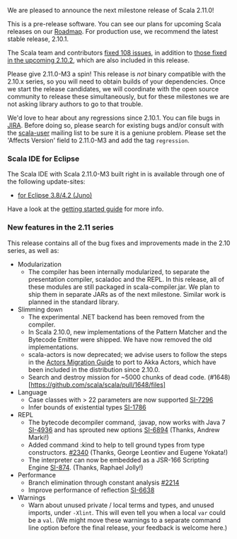 We are pleased to announce the next milestone release of Scala 2.11.0!

This is a pre-release software. You can see our plans for upcoming Scala releases
on our [Roadmap](https://issues.scala-lang.org/browse/SI#selectedTab=com.atlassian.jira.plugin.system.project%3Aroadmap-panel). For production use, we recommend the latest stable release, 2.10.1.

The Scala team and contributors [fixed 108 issues](https://issues.scala-lang.org/secure/IssueNavigator.jspa?reset=true&jqlQuery=project+%3D+SI+AND+%28fixVersion+%3D+%22Scala+2.11.0-M1%22+OR+fixVersion+%3D+%22Scala+2.11.0-M2%22+OR+fixVersion+%3D+%22Scala+2.11.0-M3%22%29+AND+status+%3D+closed+ORDER+BY+priority+DESC), in addition to [those fixed in the upcoming 2.10.2](https://issues.scala-lang.org/secure/IssueNavigator.jspa?reset=true&jqlQuery=project+%3D+SI+AND+%28fixVersion+%3D+%22Scala+2.10.2-RC1%22%29+AND+status+%3D+closed+ORDER+BY+priority+DESC), which are also included in this release.

Please give 2.11.0-M3 a spin! This release is *not* binary compatible with the 2.10.x series, so you will need to obtain builds of your dependencies. Once we start the release candidates, we will coordinate with the open source community to release these simultaneously, but for these milestones we are not asking library authors to go to that trouble.

We'd love to hear about any regressions since 2.10.1. You can file bugs in [JIRA](https://issues.scala-lang.org/secure/CreateIssue.jspa?pid=10005&issuetype=1). Before doing so, please search for existing bugs and/or consult with the [scala-user](https://groups.google.com/forum/?fromgroups#!forum/scala-user) mailing list to be sure it is a geniune problem. Please set the 'Affects Version' field to 2.11.0-M3 and add the tag `regression`.

<!--break-->

### Scala IDE for Eclipse
The Scala IDE with Scala 2.11.0-M3 built right in is available through one of the following update-sites:

* [for Eclipse 3.8/4.2 (Juno)](http://download.scala-ide.org/sdk/e38/scala211/dev/site/)

Have a look at the [getting started guide](http://scala-ide.org/docs/user/gettingstarted.html) for more info.

### New features in the 2.11 series
This release contains all of the bug fixes and improvements made in the 2.10 series, as well as:

* Modularization
    * The compiler has been internally modularized, to separate the presentation compiler, scaladoc
      and the REPL. In this release, all of these modules are still packaged in scala-compiler.jar.
      We plan to ship them in separate JARs as of the next milestone. Similar work is planned in the standard
      library.
* Slimming down
    * The experimental .NET backend has been removed from the compiler.
    * In Scala 2.10.0, new implementations of the Pattern Matcher and the Bytecode Emitter
      were shipped. We have now removed the old implementations.
    * scala-actors is now deprecated; we advise users to follow the steps in the [Actors Migration Guide](http://docs.scala-lang.org/overviews/core/actors-migration-guide.html) to port to Akka Actors, which have been included in
      the distribution since 2.10.0.
    * Search and destroy mission for ~5000 chunks of dead code. (#1648)[https://github.com/scala/scala/pull/1648/files]
* Language
    * Case classes with > 22 parameters are now supported [SI-7296](https://issues.scala-lang.org/browse/SI-7296)
    * Infer bounds of existential types [SI-1786](https://issues.scala-lang.org/browse/SI-1786)
* REPL
    * The bytecode decompiler command, :javap, now works with Java 7 [SI-4936](https://issues.scala-lang.org/browse/SI-4936) and has sprouted new options [SI-6894](https://issues.scala-lang.org/browse/SI-6894) (Thanks, Andrew Marki!)
    * Added command :kind to help to tell ground types from type constructors. [#2340](https://github.com/scala/scala/pull/2340) (Thanks, George Leontiev and Eugene Yokata!)
    * The interpreter can now be embedded as a JSR-166 Scripting Engine [SI-874](https://issues.scala-lang.org/browse/SI-874). (Thanks, Raphael Jolly!)
* Performance
    * Branch elimination through constant analysis [#2214](https://github.com/scala/scala/pull/2214)
    * Improve performance of reflection [SI-6638](https://issues.scala-lang.org/browse/SI-6638)
* Warnings
    * Warn about unused private / local terms and types, and unused imports, under `-Xlint`. This will even tell you
      when a local `var` could be a `val`. (We might move these warnings to a separate command line option before
      the final release, your feedback is welcome here.)

